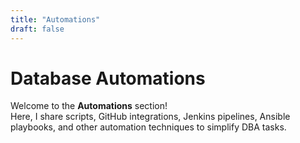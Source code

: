 ```yaml
---
title: "Automations"
draft: false
---
```


# Database Automations

Welcome to the **Automations** section!  
Here, I share scripts, GitHub integrations, Jenkins pipelines, Ansible playbooks, and other automation techniques to simplify DBA tasks.

